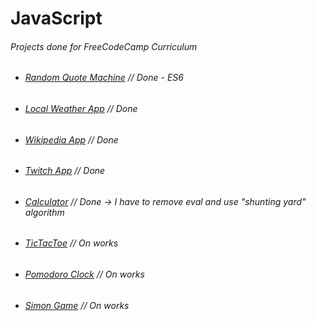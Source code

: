# JavaScript

###### Projects done for FreeCodeCamp Curriculum

* ###### [Random Quote Machine](https://github.com/filipecosta-dev/JavaScript/tree/master/RandomQuoteMachine) // Done - ES6

* ###### [Local Weather App](https://github.com/filipecosta-dev/JavaScript/tree/master/LocalWeather) // Done

* ###### [Wikipedia App](https://github.com/filipecosta-dev/JavaScript/tree/master/Wikipedia) // Done

* ###### [Twitch App](https://github.com/filipecosta-dev/JavaScript/tree/master/Twitch) // Done

* ###### [Calculator](https://github.com/filipecosta-dev/JavaScript/tree/master/Calculator) // Done -> I have to remove eval and use "shunting yard" algorithm

* ###### [TicTacToe](https://github.com/filipecosta-dev/JavaScript/tree/master/TicTacToe) // On works

* ###### [Pomodoro Clock](https://github.com/filipecosta-dev/JavaScript/tree/master/PomodoroClock) // On works

* ###### [Simon Game](https://github.com/filipecosta-dev/JavaScript/tree/master/SimonGame) // On works
